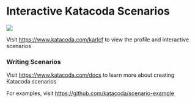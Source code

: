 # Interactive Katacoda Scenarios

[![](http://shields.katacoda.com/katacoda/karlcf/count.svg)](https://www.katacoda.com/karlcf "Get your profile on Katacoda.com")

Visit https://www.katacoda.com/karlcf to view the profile and interactive scenarios

### Writing Scenarios
Visit https://www.katacoda.com/docs to learn more about creating Katacoda scenarios

For examples, visit https://github.com/katacoda/scenario-example

